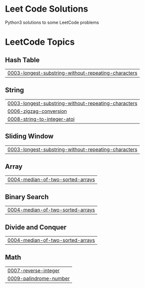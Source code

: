 # Leet Code Solutions
Python3 solutions to some LeetCode problems

<!---LeetCode Topics Start-->
# LeetCode Topics
## Hash Table
|  |
| ------- |
| [0003-longest-substring-without-repeating-characters](https://github.com/IzzeddinTeeti/LeetCodeSolutions/tree/master/0003-longest-substring-without-repeating-characters) |
## String
|  |
| ------- |
| [0003-longest-substring-without-repeating-characters](https://github.com/IzzeddinTeeti/LeetCodeSolutions/tree/master/0003-longest-substring-without-repeating-characters) |
| [0006-zigzag-conversion](https://github.com/IzzeddinTeeti/LeetCodeSolutions/tree/master/0006-zigzag-conversion) |
| [0008-string-to-integer-atoi](https://github.com/IzzeddinTeeti/LeetCodeSolutions/tree/master/0008-string-to-integer-atoi) |
## Sliding Window
|  |
| ------- |
| [0003-longest-substring-without-repeating-characters](https://github.com/IzzeddinTeeti/LeetCodeSolutions/tree/master/0003-longest-substring-without-repeating-characters) |
## Array
|  |
| ------- |
| [0004-median-of-two-sorted-arrays](https://github.com/IzzeddinTeeti/LeetCodeSolutions/tree/master/0004-median-of-two-sorted-arrays) |
## Binary Search
|  |
| ------- |
| [0004-median-of-two-sorted-arrays](https://github.com/IzzeddinTeeti/LeetCodeSolutions/tree/master/0004-median-of-two-sorted-arrays) |
## Divide and Conquer
|  |
| ------- |
| [0004-median-of-two-sorted-arrays](https://github.com/IzzeddinTeeti/LeetCodeSolutions/tree/master/0004-median-of-two-sorted-arrays) |
## Math
|  |
| ------- |
| [0007-reverse-integer](https://github.com/IzzeddinTeeti/LeetCodeSolutions/tree/master/0007-reverse-integer) |
| [0009-palindrome-number](https://github.com/IzzeddinTeeti/LeetCodeSolutions/tree/master/0009-palindrome-number) |
<!---LeetCode Topics End-->